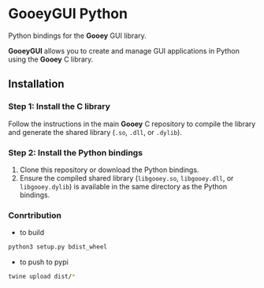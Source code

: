 # GooeyGUI Python

Python bindings for the **Gooey** GUI library.

**GooeyGUI** allows you to create and manage GUI applications in Python using the **Gooey** C library.

## Installation

### Step 1: Install the C library

Follow the instructions in the main **Gooey** C repository to compile the library and generate the shared library (`.so`, `.dll`, or `.dylib`).

### Step 2: Install the Python bindings

1. Clone this repository or download the Python bindings.
2. Ensure the compiled shared library (`libgooey.so`, `libgooey.dll`, or `libgooey.dylib`) is available in the same directory as the Python bindings.

### Conrtribution
- to build 
```bash
python3 setup.py bdist_wheel
```
- to push to pypi
```bash
twine upload dist/*
```
